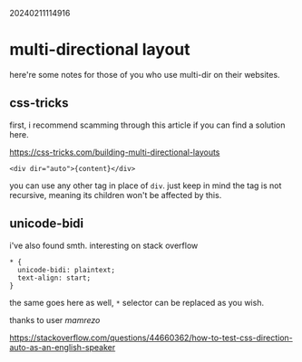 20240211114916

# multi-directional layout

here're some notes for those of you who use multi-dir on their websites.

## css-tricks

first, i recommend scamming through this article if you can find a solution here.

<https://css-tricks.com/building-multi-directional-layouts>

`<div dir="auto">{content}</div>`

you can use any other tag in place of `div`. just keep in mind the tag is not
recursive, meaning its children won't be affected by this.

## unicode-bidi

i've also found smth. interesting on stack overflow

```
* {
  unicode-bidi: plaintext;
  text-align: start;
}
```

the same goes here as well, `*` selector can be replaced as you wish.

thanks to user *mamrezo*

<https://stackoverflow.com/questions/44660362/how-to-test-css-direction-auto-as-an-english-speaker>
